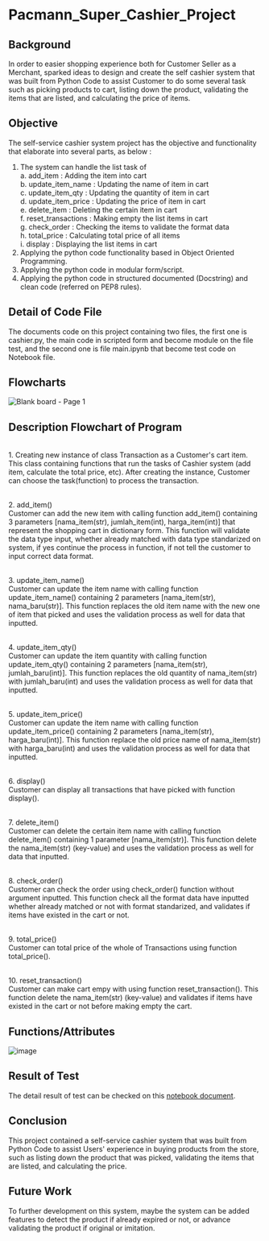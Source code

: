 # Pacmann_Super_Cashier_Project

## Background
In order to easier shopping experience both for Customer Seller as a Merchant, sparked ideas to design and create the self cashier system that was built from Python Code to assist Customer to do some several task such as picking products to cart, listing down the product, validating the items that are listed, and calculating the price of items.

## Objective
The self-service cashier system project has the objective and functionality that elaborate into several parts, as below :
1. The system can handle the list task of 
      <br>a. add_item 		: Adding the item into cart
      <br>b. update_item_name : Updating the name of item in cart
      <br>c. update_item_qty 	: Updating the quantity of item in cart
      <br>d. update_item_price 	: Updating the price of item in cart
      <br>e. delete_item 		: Deleting the certain item in cart
      <br>f. reset_transactions	: Making empty the list items in cart
      <br>g. check_order		: Checking the items to validate the format data
      <br>h. total_price		: Calculating total price of all items
      <br>i. display		: Displaying the list items in cart
2. 	Applying the python code functionality based in Object Oriented Programming.
3.	Applying the python code in modular form/script.
4.	Applying the python code in structured documented (Docstring) and clean code (referred on PEP8 rules).


## Detail of Code File
The documents code on this project containing two files, the first one is cashier.py, the main code in scripted form and become module on the file test, and the second one is file main.ipynb that become test code on Notebook file.

 
 ## Flowcharts
![Blank board - Page 1](https://user-images.githubusercontent.com/46970478/216847667-3b07e411-ac62-4333-8c2e-601f732dd8e7.png)

## Description Flowchart of Program
<br>1. Creating new instance of class Transaction as a Customer's cart item. This class containing functions that run the tasks of Cashier system (add item, calculate the total price, etc). After creating the instance, Customer can choose the task(function) to process the transaction.

<br>2. add_item()
       <br>Customer can add the new item with calling function add_item() containing 3 parameters [nama_item(str), jumlah_item(int), harga_item(int)] that represent the        shopping cart in dictionary form. This function will validate the data type input, whether already matched with data type standarized on system, if yes              continue the process in function, if not tell the customer to input correct data format. 

<br>3. update_item_name()
       <br>Customer can update the item name with calling function update_item_name() containing 2 parameters [nama_item(str), nama_baru(str)]. This function replaces          the old item name with the new one of item that picked and uses the validation process as well for data that inputted.

<br>4. update_item_qty()
       <br>Customer can update the item quantity with calling function update_item_qty() containing 2 parameters [nama_item(str), jumlah_baru(int)]. This function              replaces the old quantity of nama_item(str) with jumlah_baru(int) and uses the validation process as well for data that inputted.

<br>5. update_item_price()
<br>Customer can update the item name with calling function update_item_price() containing 2 parameters [nama_item(str), harga_baru(int)]. This function replace          the old price name of nama_item(str) with harga_baru(int) and uses the validation process as well for data that inputted.

<br>6. display()
       <br>Customer can display all transactions that have picked with function display().

<br>7. delete_item()
<br>Customer can delete the certain item name with calling function delete_item() containing 1 parameter [nama_item(str)]. This function delete the nama_item(str)        (key-value) and uses the validation process as well for data that inputted.

<br>8. check_order()
<br>Customer can check the order using check_order() function without argument inputted. This function check all the format data have inputted whether already            matched or not with format standarized, and validates if items have existed in the cart or not.

<br>9. total_price()
<br>Customer can total price of the whole of Transactions using function total_price().

<br>10. reset_transaction()
<br>Customer can make cart empy with using function reset_transaction(). This function delete the nama_item(str) (key-value) and validates if items have existed          in the cart or not before making empty the cart.


## Functions/Attributes

![image](https://user-images.githubusercontent.com/46970478/216855663-2b33ad61-d3e1-45b9-9c5f-3dd99d62f280.png)

## Result of Test
The detail result of test can be checked on this [notebook document](https://github.com/vanny29bowo/pacmann_super_cashier_project/blob/master/main.ipynb).

## Conclusion
This project contained a self-service cashier system that was built from Python Code to assist Users' experience in buying products from the store, such as listing down the product that was picked, validating the items that are listed, and calculating the price.

## Future Work
To further development on this system, maybe the system can be added features to detect the product if already expired or not, or advance validating the product if original or imitation. 
